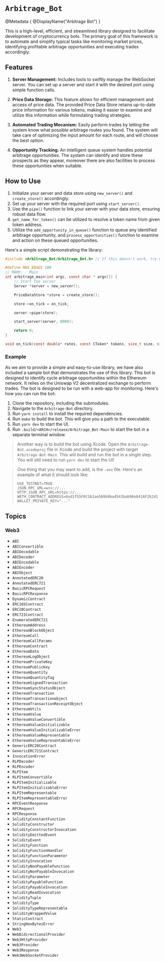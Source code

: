 # ``Arbitrage_Bot``

@Metadata {
    @DisplayName("Arbitrage Bot")
}

This is a high-level, efficient, and streamlined library designed to facilitate development of cryptocurrency bots. The primary goal of this framework is to automate and simplify typical tasks like monitoring market prices, identifying profitable arbitrage opportunities and executing trades accordingly.

## Features

1. **Server Management:** Includes tools to swiftly manage the WebSocket server. You can set up a server and start it with the desired port using simple function calls.

2. **Price Data Storage:** This feature allows for efficient management and access of price data. The provided Price Data Store retains up-to-date price information for various tokens, making it easier to examine and utilize this information while formulating trading strategies.

3. **Automated Trading Mecanism:** Easily perform trades by letting the system know what possible arbitrage routes you found. The system will take care of optimizing the input amount for each route, and will choose the best option.

4. **Opportunity Tracking:** An intelligent queue system handles potential arbitrage opportunities. The system can identify and store these prospects as they appear, moreover there are also facilities to process these opportunities when suitable.

## How to Use

1. Initialize your server and data store using `new_server()` and `create_store()` accordingly.
2. Set up your server with the required port using `start_server()`.
3. Use the `pipe()` function to link your server with your data store, ensuring robust data flow.
4. `get_name_for_token()` can be utilized to resolve a token name from given token address.
5. Utilize the `add_opportunity_in_queue()` function to queue any identified arbitrage opportunity, and `process_opportunities()` function to examine and action on these queued opportunities.

Here's a simple script demonstrating the library:
```c
#include <Arbitrage_Bot/Arbitrage_Bot.h> // If this doesn't work, try #include "arbitrager.h"

#define MAX_EDGES 100
// MARK: - Main
int arbitrage_main(int argc, const char * argv[]) {
    // Start the server
    Server *server = new_server();

    PriceDataStore *store = create_store();

    store->on_tick = on_tick;

    server->pipe(store);

    start_server(server, 8080);

    return 0;
}

void on_tick(const double* rates, const CToken* tokens, size_t size, size_t systemTime) { ... }
```

### Example
As we aim to provide a simple and easy-to-use library, we have also included a sample bot that demonstrates the use of this library. This bot is designed to identify cycle arbitrage opportunities within the Ethereum network. It relies on the Uniswap V2 decentralized exchange to perform trades. The bot is designed to be run with a web-app for monitoring. Here's how you can run the bot:

1. Clone the repository, including the submodules.
2. Navigate to the `Arbitrage-Bot` directory.
3. Run `yarn install` to install the required dependencies.
4. Run `make` to build the bot. This will give you a path to the executable.
5. Run `yarn dev` to start the UI.
6. Run `.build/<ARCH>/release/Arbitrage_Bot-Main` to start the bot in a separate terminal window.

> Another way is to build the bot using Xcode. Open the `Arbitrage-Bot.xcodeproj` file in Xcode and build the project with target `Arbitrage-Bot-Main`. This will build and run the bot in a single step. You will still need to run `yarn dev` to start the UI!

> One thing that you may want to add, is the `.env` file. Here's an example of what it should look like:
> ```
> USE_TESTNET=TRUE
> JSON_RPC_URL=wss://...
> HTTP_JSON_RPC_URL=https://...
> WETH_CONTRACT_ADDRESS=0xd1f55F0C1b1ae589b9bad543bab96e841AF2b2d1
> WALLET_PRIVATE_KEY="..."
> ```


## Topics

### Web3
- ``ABI``
- ``ABIConvertible``
- ``ABIDecodable``
- ``ABIDecoder``
- ``ABIEncodable``
- ``ABIEncoder``
- ``ABIObject``
- ``AnnotatedERC20``
- ``AnnotatedERC721``
- ``BasicRPCRequest``
- ``BasicRPCResponse``
- ``DynamicContract``
- ``ERC165Contract``
- ``ERC20Contract``
- ``ERC721Contract``
- ``EnumeratedERC721``
- ``EthereumAddress``
- ``EthereumBlockObject``
- ``EthereumCall``
- ``EthereumCallParams``
- ``EthereumContract``
- ``EthereumData``
- ``EthereumLogObject``
- ``EthereumPrivateKey``
- ``EthereumPublicKey``
- ``EthereumQuantity``
- ``EthereumQuantityTag``
- ``EthereumSignedTransaction``
- ``EthereumSyncStatusObject``
- ``EthereumTransaction``
- ``EthereumTransactionobject``
- ``EthereumTransactionReceiptObject``
- ``EthereumUtils``
- ``EthereumValue``
- ``EthereumValueConvertible``
- ``EthereumValueInitializable``
- ``EthereumValueInitializableError``
- ``EthereumValueRepresentable``
- ``EthereumValueRepresentableError``
- ``GenericERC20Contract``
- ``GenericERC721Contract``
- ``InvocationError``
- ``RLPDecoder``
- ``RLPEncoder``
- ``RLPItem``
- ``RLPItemConvertible``
- ``RLPItemInitializable``
- ``RLPItemInitializableError``
- ``RLPItemRepresentable``
- ``RLPItemRepresentableError``
- ``RPCEventResponse``
- ``RPCRequest``
- ``RPCResponse``
- ``SolidityConstantFunction``
- ``SolidityConstructor``
- ``SolidityConstructorInvocation``
- ``SolidityEmittedEvent``
- ``SolidityEvent``
- ``SolidityFunction``
- ``SolidityFunctionHandler``
- ``SolidityFunctionParameter``
- ``SolidityInvocation``
- ``SolidityNonPayableFunction``
- ``SolidityNonPayableInvocation``
- ``SolidityParameter``
- ``SolidityPayableFunction``
- ``SolidityPayableInvocation``
- ``SolidityReadInvocation``
- ``SolidityTuple``
- ``SolidityType``
- ``SolidityTypeRepresentable``
- ``SolidityWrappedValue``
- ``StaticContract``
- ``StringHexBytesError``
- ``Web3``
- ``WebBidirectionalProvider``
- ``Web3HttpProvider``
- ``Web3Provider``
- ``Web3Response``
- ``Web3WebSocketProvider``
